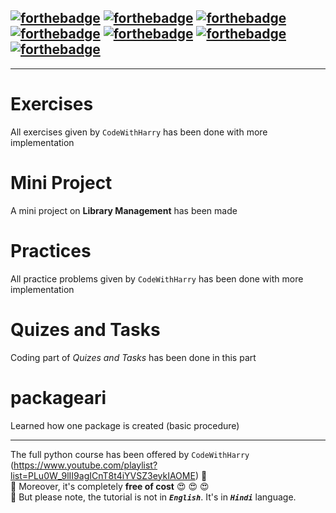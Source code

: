[![forthebadge](https://forthebadge.com/images/badges/made-with-python.svg)](https://forthebadge.com)
[![forthebadge](https://forthebadge.com/images/badges/built-with-love.svg)](https://forthebadge.com)
[![forthebadge](https://forthebadge.com/images/badges/check-it-out.svg)](https://forthebadge.com)
[![forthebadge](https://forthebadge.com/images/badges/built-by-developers.svg)](https://forthebadge.com)
[![forthebadge](https://forthebadge.com/images/badges/uses-badges.svg)](https://forthebadge.com)
[![forthebadge](https://forthebadge.com/images/badges/for-you.svg)](https://forthebadge.com)
[![forthebadge](https://forthebadge.com/images/badges/makes-people-smile.svg)](https://forthebadge.com)
---
---
# Exercises
All exercises given by ```CodeWithHarry``` has been done with more implementation
# Mini Project
A mini project on **Library Management** has been made
# Practices
All practice problems given by ```CodeWithHarry``` has been done with more implementation
# Quizes and Tasks
Coding part of *Quizes and Tasks* has been done in this part
# packageari
Learned how one package is created (basic procedure)

---
The full python course has been offered by ```CodeWithHarry``` (https://www.youtube.com/playlist?list=PLu0W_9lII9agICnT8t4iYVSZ3eykIAOME) :link: <br>
:small_blue_diamond: Moreover, it's completely **free of cost** :heart_eyes: :heart_eyes: :heart_eyes: <br>
:small_blue_diamond: But please note, the tutorial is not in ***```English```***. It's in ***```Hindi```*** language.
